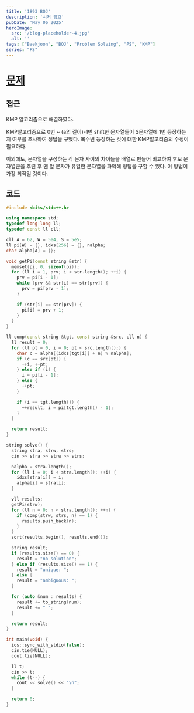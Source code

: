 ```yaml
---
title: '1893 BOJ'
description: '시저 암호'
pubDate: 'May 06 2025'
heroImage:
  src: '/blog-placeholder-4.jpg'
  alt: ''
tags: ["Baekjoon", "BOJ", "Problem Solving", "PS", "KMP"]
series: "PS"
---
```


# [문제](https://www.acmicpc.net/problem/1893)

## 접근

KMP 알고리즘으로 해결하였다.

KMP알고리즘으로 0번 ~ (a의 길이)-1번 shift한 문자열들이 S문자열에 1번 등장하는지 여부를 조사하여 정답을 구했다.
복수번 등장하는 것에 대한 KMP알고리즘의 수정이 필요하다.

이외에도, 문자열을 구성하는 각 문자 사이의 차이들을 배열로 만들어 비교하여 후보 문자열군을 추린 후 맨 앞 문자가 유일한 문자열을
파악해 정답을 구할 수 있다. 이 방법이 가장 최적일 것이다.

## 코드

```c++
#include <bits/stdc++.h>

using namespace std;
typedef long long ll;
typedef const ll cll;

cll A = 62, W = 5e4, S = 5e5;
ll pi[W] = {}, idxs[256] = {}, nalpha;
char alpha[A] = {};

void getPi(const string &str) {
  memset(pi, 0, sizeof(pi));
  for (ll i = 1, prv; i < str.length(); ++i) {
    prv = pi[i - 1];
    while (prv && str[i] == str[prv]) {
      prv = pi[prv - 1];
    }

    if (str[i] == str[prv]) {
      pi[i] = prv + 1;
    }
  }
}

ll comp(const string &tgt, const string &src, cll n) {
  ll result = 0;
  for (ll pt = 0, i = 0; pt < src.length();) {
    char c = alpha[(idxs[tgt[i]] + n) % nalpha];
    if (c == src[pt]) {
      ++i, ++pt;
    } else if (i) {
      i = pi[i - 1];
    } else {
      ++pt;
    }

    if (i == tgt.length()) {
      ++result, i = pi[tgt.length() - 1];
    }
  }

  return result;
}

string solve() {
  string stra, strw, strs;
  cin >> stra >> strw >> strs;

  nalpha = stra.length();
  for (ll i = 0; i < stra.length(); ++i) {
    idxs[stra[i]] = i;
    alpha[i] = stra[i];
  }

  vll results;
  getPi(strw);
  for (ll n = 0; n < stra.length(); ++n) {
    if (comp(strw, strs, n) == 1) {
      results.push_back(n);
    }
  }
  sort(results.begin(), results.end());

  string result;
  if (results.size() == 0) {
    result = "no solution";
  } else if (results.size() == 1) {
    result = "unique: ";
  } else {
    result = "ambiguous: ";
  }

  for (auto &num : results) {
    result += to_string(num);
    result += " ";
  }

  return result;
}

int main(void) {
  ios::sync_with_stdio(false);
  cin.tie(NULL);
  cout.tie(NULL);

  ll t;
  cin >> t;
  while (t--) {
    cout << solve() << "\n";
  }

  return 0;
}
```